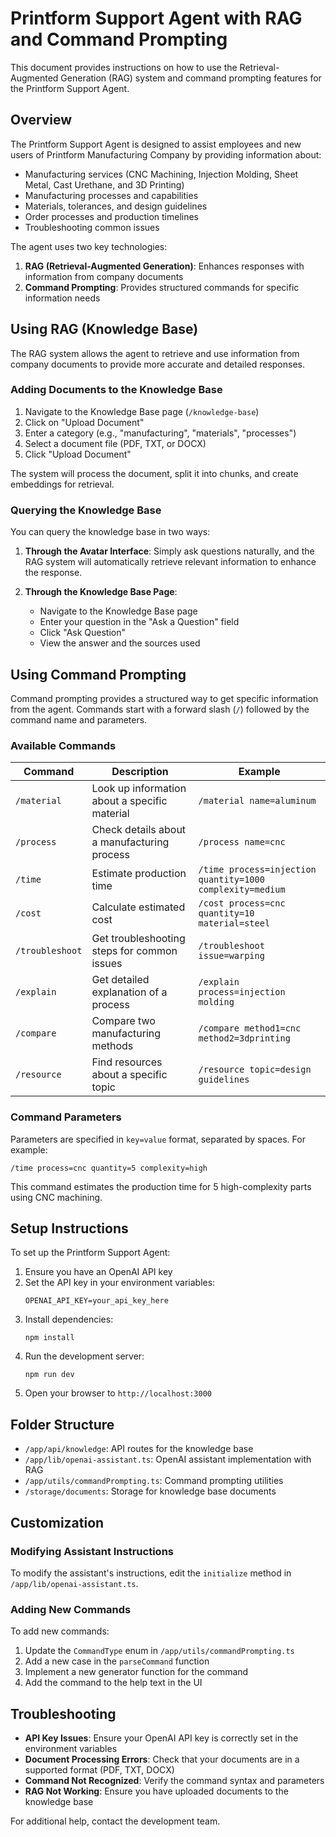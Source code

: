 # Printform Support Agent with RAG and Command Prompting

This document provides instructions on how to use the Retrieval-Augmented Generation (RAG) system and command prompting features for the Printform Support Agent.

## Overview

The Printform Support Agent is designed to assist employees and new users of Printform Manufacturing Company by providing information about:

- Manufacturing services (CNC Machining, Injection Molding, Sheet Metal, Cast Urethane, and 3D Printing)
- Manufacturing processes and capabilities
- Materials, tolerances, and design guidelines
- Order processes and production timelines
- Troubleshooting common issues

The agent uses two key technologies:
1. **RAG (Retrieval-Augmented Generation)**: Enhances responses with information from company documents
2. **Command Prompting**: Provides structured commands for specific information needs

## Using RAG (Knowledge Base)

The RAG system allows the agent to retrieve and use information from company documents to provide more accurate and detailed responses.

### Adding Documents to the Knowledge Base

1. Navigate to the Knowledge Base page (`/knowledge-base`)
2. Click on "Upload Document"
3. Enter a category (e.g., "manufacturing", "materials", "processes")
4. Select a document file (PDF, TXT, or DOCX)
5. Click "Upload Document"

The system will process the document, split it into chunks, and create embeddings for retrieval.

### Querying the Knowledge Base

You can query the knowledge base in two ways:

1. **Through the Avatar Interface**: Simply ask questions naturally, and the RAG system will automatically retrieve relevant information to enhance the response.

2. **Through the Knowledge Base Page**: 
   - Navigate to the Knowledge Base page
   - Enter your question in the "Ask a Question" field
   - Click "Ask Question"
   - View the answer and the sources used

## Using Command Prompting

Command prompting provides a structured way to get specific information from the agent. Commands start with a forward slash (`/`) followed by the command name and parameters.

### Available Commands

| Command | Description | Example |
|---------|-------------|---------|
| `/material` | Look up information about a specific material | `/material name=aluminum` |
| `/process` | Check details about a manufacturing process | `/process name=cnc` |
| `/time` | Estimate production time | `/time process=injection quantity=1000 complexity=medium` |
| `/cost` | Calculate estimated cost | `/cost process=cnc quantity=10 material=steel` |
| `/troubleshoot` | Get troubleshooting steps for common issues | `/troubleshoot issue=warping` |
| `/explain` | Get detailed explanation of a process | `/explain process=injection molding` |
| `/compare` | Compare two manufacturing methods | `/compare method1=cnc method2=3dprinting` |
| `/resource` | Find resources about a specific topic | `/resource topic=design guidelines` |

### Command Parameters

Parameters are specified in `key=value` format, separated by spaces. For example:

```
/time process=cnc quantity=5 complexity=high
```

This command estimates the production time for 5 high-complexity parts using CNC machining.

## Setup Instructions

To set up the Printform Support Agent:

1. Ensure you have an OpenAI API key
2. Set the API key in your environment variables:
   ```
   OPENAI_API_KEY=your_api_key_here
   ```
3. Install dependencies:
   ```
   npm install
   ```
4. Run the development server:
   ```
   npm run dev
   ```
5. Open your browser to `http://localhost:3000`

## Folder Structure

- `/app/api/knowledge`: API routes for the knowledge base
- `/app/lib/openai-assistant.ts`: OpenAI assistant implementation with RAG
- `/app/utils/commandPrompting.ts`: Command prompting utilities
- `/storage/documents`: Storage for knowledge base documents

## Customization

### Modifying Assistant Instructions

To modify the assistant's instructions, edit the `initialize` method in `/app/lib/openai-assistant.ts`.

### Adding New Commands

To add new commands:
1. Update the `CommandType` enum in `/app/utils/commandPrompting.ts`
2. Add a new case in the `parseCommand` function
3. Implement a new generator function for the command
4. Add the command to the help text in the UI

## Troubleshooting

- **API Key Issues**: Ensure your OpenAI API key is correctly set in the environment variables
- **Document Processing Errors**: Check that your documents are in a supported format (PDF, TXT, DOCX)
- **Command Not Recognized**: Verify the command syntax and parameters
- **RAG Not Working**: Ensure you have uploaded documents to the knowledge base

For additional help, contact the development team.